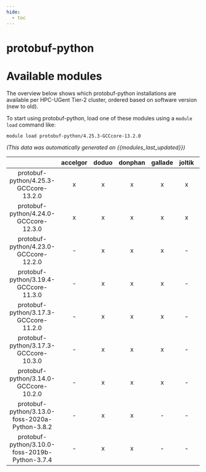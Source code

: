 ```yaml
---
hide:
  - toc
---
```


protobuf-python
===============

# Available modules


The overview below shows which protobuf-python installations are available per HPC-UGent Tier-2 cluster, ordered based on software version (new to old).

To start using protobuf-python, load one of these modules using a `module load` command like:

```shell
module load protobuf-python/4.25.3-GCCcore-13.2.0
```

*(This data was automatically generated on {{modules_last_updated}})*  

| |accelgor|doduo|donphan|gallade|joltik|shinx|
| :---: | :---: | :---: | :---: | :---: | :---: | :---: |
|protobuf-python/4.25.3-GCCcore-13.2.0|x|x|x|x|x|x|
|protobuf-python/4.24.0-GCCcore-12.3.0|x|x|x|x|x|x|
|protobuf-python/4.23.0-GCCcore-12.2.0|-|x|x|x|-|x|
|protobuf-python/3.19.4-GCCcore-11.3.0|-|x|x|x|-|x|
|protobuf-python/3.17.3-GCCcore-11.2.0|-|x|x|x|-|-|
|protobuf-python/3.17.3-GCCcore-10.3.0|-|x|x|x|-|-|
|protobuf-python/3.14.0-GCCcore-10.2.0|-|x|x|x|-|-|
|protobuf-python/3.13.0-foss-2020a-Python-3.8.2|-|x|x|-|-|-|
|protobuf-python/3.10.0-foss-2019b-Python-3.7.4|-|x|x|-|-|-|
